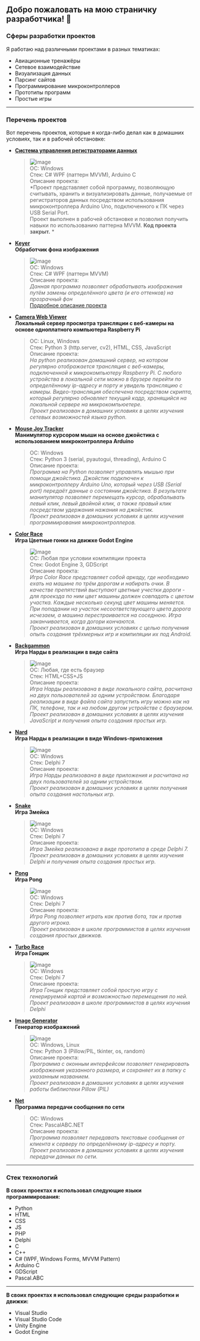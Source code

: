 ## Добро пожаловать на мою страничку разработчика! 👋

### Сферы разработки проектов
Я работаю над различными проектами в разных тематиках:
* Авиационные тренажёры
* Сетевое взаимодействие
* Визуализация данных
* Парсинг сайтов
* Программирование микроконтроллеров
* Прототипы программ
* Простые игры

---

### Перечень проектов
Вот перечень проектов, которые я когда-либо делал как в домашних условиях, так и в рабочей обстановке:

* **[Система управления регистраторами данных](https://github.com/raduma142/data-logger-management-system)**
  > ![image](https://github.com/raduma142/raduma142/assets/69161202/d40160df-00d4-418a-bb8e-6752b30406bd)\
  > ОС: Windows\
  > Стек: C# WPF (паттерн MVVM), Arduino C\
  > Описание проекта:\
  > *Проект представляет собой программу, позволяющую считывать, хранить и визуализировать данные, получаемые от регистраторов данных посредством использования микроконтроллера Arduino Uno, подключенного к ПК через USB Serial Port.\
  > Проект выполнен в рабочей обстановке и позволил получить навыки по использованию паттерна MVVM.
  > **Код проекта закрыт.** *

* **[Keyer](https://github.com/raduma142/keyer)**\
**Обработчик фона изображения**
  > ![image](https://github.com/raduma142/raduma142/assets/69161202/c243e737-2a3d-4dea-823b-79233822f367)\
  > ОС: Windows\
  > Стек: C# WPF (паттерн MVVM)\
  > Описание проекта:\
  > *Данная программа позволяет обрабатывать изображения путём замены определённого цвета (и его оттенков) на прозрачный фон*\
  > [Подробное описание проекта](https://github.com/raduma142/keyer/blob/main/%D0%98%D0%BD%D1%81%D1%82%D1%80%D1%83%D0%BA%D1%86%D0%B8%D1%8F%20Keyer.pdf)

* **[Camera Web Viewer](https://github.com/raduma142/camera-web-viewer)**\
**Локальный сервер просмотра трансляции с веб-камеры на основе одноплатного компьютера Raspberry Pi**
  > ОС: Linux, Windows\
  > Стек: Python 3 (http.server, cv2), HTML, CSS, JavaScript\
  > Описание проекта:\
  > *На python реализован домашний сервер, на котором регулярно отображается трансляция с веб-камеры, подключенной к микрокомпьютеру Raspberry Pi.
С любого устройства в локальной сети можно в брузере перейти по определённому ip-адресу и порту и увидель трансляцию с камеры.
Видео-трансляция обеспечена посредством скрипта, который регулярно обновляет текущий кадр, хранящийся на локальной сервере на микрокомпьюетере.\
Проект реализован в домашних условиях в целях изучения сетевых возможностей языка python.*

* **[Mouse Joy Tracker](https://github.com/raduma142/mouse-joy-tracker)**\
**Манимулятор курсором мыши на основе джойстика с использованием микроконтроллера Arduino**
  > ОС: Windows\
  > Стек: Python 3 (serial, pyautogui, threading), Arduino C\
  > Описание проекта:\
  > *Программа на Python позволяет управлять мышью при помощи джойстика. Джойстик подключен к микроконтроллеру Arduino Uno, который через USB (Serial port) передаёт данные о состоянии джойстика. В результате манипулятор позволяет перемещать курсор, обрабалывать левый клик, левый двойной клик, а также правый клик посредством удержания нажания на джойстик.\
  > Проект реализован в домашних условиях в целях изучения программирования микроконтроллеров.*

* **[Color Race](https://github.com/raduma142/color-race)**\
**Игра Цветные гонки на движке Godot Engine**
  > ![image](https://github.com/raduma142/raduma142/assets/69161202/8fc2bd37-707e-47fd-8565-c1c4edef49be)\
  > ОС: Любая при условии компиляции проекта\
  > Стек: Godot Engine 3, GDScript\
  > Описание проекта:\
  > *Игра Color Race представляет собой аркаду, где необходимо ехать на машине по трём дорогам и набирать очки. В качестве препятствий выступают цветные учестки дороги - для проекзда по ним цвет машины должен совпадать с цветом участка. Каждые несколько секунд цвет машины меняется. При попадании на участок несоответствующего цвета дорога исчезаем, а машина перестраивается на соседнюю. Игра заканчивается, когда догори кончаются.\
  > Проект реализован в домашних условиях с целью получения опыть создания трёхмерных игр и компиляции их под Android.*

* **[Backgammon](https://github.com/raduma142/backgammon)**\
**Игра Нарды в реализации в виде сайта**
  > ![image](https://github.com/raduma142/raduma142/assets/69161202/5c8571cc-1112-4922-9b58-8b6c47cbfd3c)\
  > ОС: Любая, где есть браузер\
  > Стек: HTML+CSS+JS\
  > Описание проекта:\
  > *Игра Нарды реализована в виде локального сайта, расчитана на двух пользователей за одним устройством. Благодаря реализации в виде файла сайта запустить игру можно как на ПК, телефоне, так и на любом другом устройстве с браузером.\
  > Проект реализован в домашних условиях в целях изучения JavaScript и получения опыта создания простых игр.*

* **[Nard](https://github.com/raduma142/nard)**\
**Игра Нарды в реализации в виде Windows-приложения**
  > ![image](https://github.com/raduma142/raduma142/assets/69161202/796b354f-c05b-4e27-8d57-9bdb3f2b15b4)\
  > ОС: Windows\
  > Стек: Delphi 7\
  > Описание проекта:\
  > *Игра Нарды реализована в виде приложения и расчитана на двух пользователей за одним устройством.\
  > Проект реализован в домашних условиях в целях получения опыта создания настольных игр.*

* **[Snake](https://github.com/raduma142/snake)**\
**Игра Змейка**
  > ![image](https://github.com/raduma142/raduma142/assets/69161202/8b22afcd-7922-4e85-8cef-24aefe5e5ef3)\
  > ОС: Windows\
  > Стек: Delphi 7\
  > Описание проекта:\
  > *Игра Змейка реализована в виде прототипа в среде Delphi 7.\
  > Проект реализован в домашних условиях в целях изучения Delphi и получения опыта создания простых игр.*

* **[Pong](https://github.com/raduma142/pong-game)**\
**Игра Pong**
  > ![image](https://github.com/raduma142/raduma142/assets/69161202/78af556e-14be-466b-9966-450f8d9e904b)\
  > ОС: Windows\
  > Стек: Delphi 7\
  > Описание проекта:\
  > *Игра Pong позволяет играть как против бота, так и против другого игрока.\
  > Проект реализован в школе программистов в целях изучения создания простых движков.*

* **[Turbo Race](https://github.com/raduma142/turbo-race)**\
**Игра Гонщик**
  > ![image](https://github.com/raduma142/raduma142/assets/69161202/21f30bcc-b6a5-4613-a0e8-ef410b281bd9)\
  > ОС: Windows\
  > Стек: Delphi 7\
  > Описание проекта:\
  > *Игра Гонщик представляет собой простую игру с генерируемой картой и возможностью перемещения по ней.\
  > Проект реализован в школе программистов в целях изучения Delphi*

* **[Image Generator](https://github.com/raduma142/image-generator)**\
**Генератор изображений**
  > ![image](https://github.com/raduma142/raduma142/assets/69161202/c3b66a43-f9b6-4c27-b62b-a802216aeb04)\
  > ОС: Windows, Linux\
  > Стек: Python 3 (Pillow/PIL, tkinter, os, random)\
  > Описание проекта:\
  > *Программа с оконным интерфейсом позволяет генерировать изображения указанного размера, и сохраняет их в папку с указанным названием.\
  > Проект реализован в домашних условиях в целях изучения работы библиотеки Pillow (PIL)*

* **[Net](https://github.com/raduma142/net)**\
**Программа передачи сообщения по сети**
  > ОС: Windows\
  > Стек: PascalABC.NET\
  > Описание проекта:\
  > *Программа позволяет передавать текстовые сообщения от клиента к серверу по определённому ip-адресу и порту.\
  > Проект реализован в домашних условиях в целях изучения передачи данных по сети.*

---

### Стек технологий
**В своих проектах я использовал следующие языки программирования:**
* Python
* HTML
* CSS
* JS
* PHP
* Delphi
* C
* C++
* C# (WPF, Windows Forms, MVVM Pattern)
* Arduino C
* GDScript
* Pascal.ABC

---

**В своих проектах я использовал следующие среды разработки и движки:**
* Visual Studio
* Visual Studio Code
* Unity Engine
* Godot Engine

